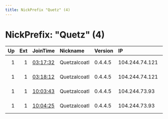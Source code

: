 ```yaml
---
title: NickPrefix "Quetz" (4)
---
```


# NickPrefix: "Quetz" (4)

|   Up |   Ext | JoinTime                                                                                            | Nickname     | Version   | IP             | AS                 | CC   |   ORp |   Dirp | OS    | Contact                            |   eFamMembers |
|-----:|------:|:----------------------------------------------------------------------------------------------------|:-------------|:----------|:---------------|:-------------------|:-----|------:|-------:|:------|:-----------------------------------|--------------:|
|    1 |     1 | [03:17:32](https://metrics.torproject.org/rs.html#details/56D878C942CD38F5287079974950668B18ECC4CD) | Quetzalcoatl | 0.4.4.5   | 104.244.74.121 | FranTech Solutions | us   |  9000 |   9001 | Linux | Quetzalcoatl relays@protonmail.com |             8 |
|    1 |     1 | [03:18:12](https://metrics.torproject.org/rs.html#details/2EC5EE348BD8D9D2E518B2CAEA9C671E2D5F77A6) | Quetzalcoatl | 0.4.4.5   | 104.244.74.121 | FranTech Solutions | us   |  9100 |   9101 | Linux | Quetzalcoatl relays@protonmail.com |             8 |
|    1 |     1 | [10:03:43](https://metrics.torproject.org/rs.html#details/6183B493ACFF41B28745CF0322E75AD7BDE4A48B) | Quetzalcoatl | 0.4.4.5   | 104.244.73.93  | FranTech Solutions | us   |  9000 |   9001 | Linux | Quetzalcoatl relays@protonmail.com |             8 |
|    1 |     1 | [10:04:25](https://metrics.torproject.org/rs.html#details/EABCE51926753AF0ED7EA18B421DD26CF087C1CA) | Quetzalcoatl | 0.4.4.5   | 104.244.73.93  | FranTech Solutions | us   |  9100 |   9101 | Linux | Quetzalcoatl relays@protonmail.com |             8 |
